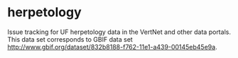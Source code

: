 herpetology
===========

Issue tracking for UF herpetology data in the VertNet and other data portals. This data set corresponds to GBIF data set http://www.gbif.org/dataset/832b8188-f762-11e1-a439-00145eb45e9a.
